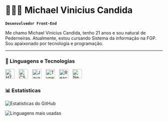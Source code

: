 # 👩🏻‍💻 Michael Vinicius Candida

**`Desenvolvedor Front-End`**

Me chamo Michael Vinicius Candida, tenho 21 anos e sou natural de Pederneiras. Atualmente, estou cursando Sistema da informação na FGP. Sou apaixonado por tecnologia e programação. 

---

### 🤖 Linguagens e Tecnologias

<img 
    align="left" 
    alt="HTML"
    title="HTML" 
    width="30px" 
    style="padding-right: 10px;" 
    src="https://cdn.jsdelivr.net/gh/devicons/devicon@latest/icons/html5/html5-original.svg" 
/>
<img 
    align="left" 
    alt="CSS" 
    title="CSS"
    width="30px" 
    style="padding-right: 10px;" 
    src="https://cdn.jsdelivr.net/gh/devicons/devicon@latest/icons/css3/css3-original.svg" 
/>
<img 
    align="left" 
    alt="JavaScript" 
    title="JavaScript"
    width="30px" 
    style="padding-right: 10px;" 
    src="https://cdn.jsdelivr.net/gh/devicons/devicon@latest/icons/javascript/javascript-original.svg" 
/>
<img 
    align="left" 
    alt="TypeScript"
    title="TypeScript" 
    width="30px" 
    style="padding-right: 10px;" 
    src="https://cdn.jsdelivr.net/gh/devicons/devicon@latest/icons/typescript/typescript-original.svg" 
/>
<img 
    align="left" 
    alt="React"
    title="React" 
    width="30px" 
    style="padding-right: 10px;" 
    src="https://cdn.jsdelivr.net/gh/devicons/devicon@latest/icons/react/react-original.svg" 
/>
<img 
    align="left" 
    alt="Next.js" 
    title="Next.js"
    width="30px" 
    style="padding-right: 10px;"
    src="https://cdn.jsdelivr.net/gh/devicons/devicon@latest/icons/nextjs/nextjs-original.svg" 
/>
<br/>
<br/>

### 📊 Estatísticas

<p>

 ![Estatísticas do GitHub](https://github-readme-stats.vercel.app/api?username=Michel-Candida&show_icons=true&theme=tokyonight&include_all_commits=true&)
 
 ![Linguagens mais usadas](https://github-readme-stats.vercel.app/api/top-langs/?username=Michel-Candida&layout=compact&theme=tokyonight&include_all_commits=true&)

</p>
